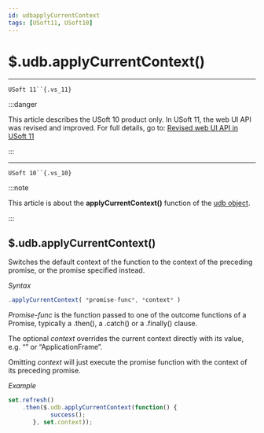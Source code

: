 ```yaml
---
id: udbapplyCurrentContext
tags: [USoft11, USoft10]
---
```

# $.udb.applyCurrentContext()



----

`USoft 11``{.vs_11}`


:::danger

This article describes the USoft 10 product only.
In USoft 11, the web UI API was revised and improved. For full details, go to:
[Revised web UI API in USoft 11](/docs/Web_and_app_UIs/UDB_udb/Revised_web_UI_API_in_USoft_11.md)

:::

----

`USoft 10``{.vs_10}`


:::note

This article is about the **applyCurrentContext()** function of the [udb object](/docs/Web_and_app_UIs/UDB_udb).

:::

## **$.udb.applyCurrentContext()**

Switches the default context of the function to the context of the preceding promise, or the promise specified instead.

*Syntax*

```js
.applyCurrentContext( *promise-func*, *context* )
```

*Promise-func* is the function passed to one of the outcome functions of a Promise, typically a .then(), a .catch() or a .finally() clause.

The optional *context* overrides the current context directly with its value, e.g. “” or “ApplicationFrame”.

Omitting *context* will just execute the promise function with the context of its preceding promise.

*Example*

```js
set.refresh()
    .then($.udb.applyCurrentContext(function() {
            success();
       }, set.context));
```

 
